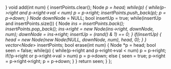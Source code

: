 }
void add(int num) {
insertPoints.clear();
Node *p = head;
while(p) {
while(p->right and p->right->val < num) p = p->right;
insertPoints.push_back(p);
p = p->down;
}
Node* downNode = NULL;
bool insertUp = true;
while(insertUp and insertPoints.size()) {
Node *ins = insertPoints.back();
insertPoints.pop_back();
ins->right = new Node(ins->right, downNode, num);
downNode = ins->right;
insertUp = (rand() & 1) == 0;
}
if(insertUp) {
head = new Node(new Node(NULL, downNode, num), head, 0);
}
}
vector<Node*> insertPoints;
bool erase(int num) {
Node *p = head;
bool seen = false;
while(p) {
while(p->right and p->right->val < num) p = p->right;
if(!p->right or p->right->val > num) p = p->down;
else {
seen = true;
p->right = p->right->right;
p = p->down;
}
}
return seen;
}
};